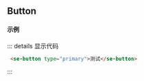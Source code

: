 ## Button

#### 示例
<preview path="../../demos/button/button.vue" title="基本使用" description=" "></preview>

::: details 显示代码

```html
 <se-button type="primary">测试</se-button>
```

:::


